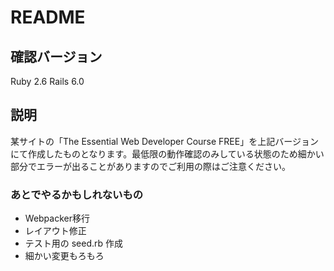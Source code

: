 # README

## 確認バージョン
Ruby 2.6
Rails 6.0

## 説明

某サイトの「The Essential Web Developer Course FREE」を上記バージョンにて作成したものとなります。最低限の動作確認のみしている状態のため細かい部分でエラーが出ることがありますのでご利用の際はご注意ください。



### あとでやるかもしれないもの

- Webpacker移行
- レイアウト修正
- テスト用の seed.rb 作成
- 細かい変更もろもろ
